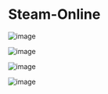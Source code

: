 # Steam-Online
![image](https://github.com/qqOtju/Steam-Online/assets/85255089/7345b08a-b0a5-4922-9f11-6f7803e26fc2)

![image](https://github.com/qqOtju/Steam-Online/assets/85255089/e87318c3-7604-49c6-8ad6-d0d198505f9a)

![image](https://github.com/qqOtju/Steam-Online/assets/85255089/3279e42c-cb26-4b2a-8c42-847a11cae803)

![image](https://github.com/qqOtju/Steam-Online/assets/85255089/26869906-3069-4d6f-a388-6c0d3b3d6dc0)
